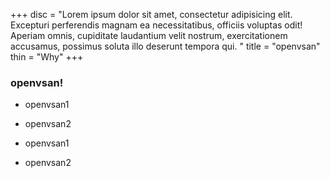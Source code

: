 +++
disc = "Lorem ipsum dolor sit amet, consectetur adipisicing elit. Excepturi perferendis magnam ea necessitatibus, officiis voluptas odit! Aperiam omnis, cupiditate laudantium velit nostrum, exercitationem accusamus, possimus soluta illo deserunt tempora qui. "
title = "openvsan"
thin = "Why"
+++


### openvsan!

* openvsan1

* openvsan2

* openvsan1

* openvsan2


